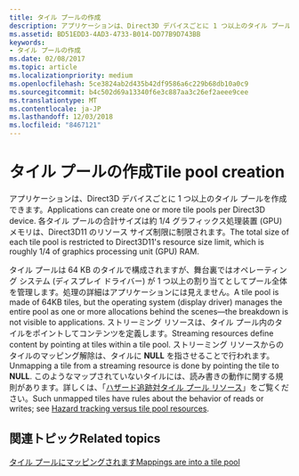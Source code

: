 ```yaml
---
title: タイル プールの作成
description: アプリケーションは、Direct3D デバイスごとに 1 つ以上のタイル プールを作成できます。 各タイル プールの合計サイズは約 1/4 グラフィックス処理装置 (GPU) メモリは、Direct3D11 のリソース サイズ制限に制限されます。
ms.assetid: BD51EDD3-4AD3-4733-B014-DD77B9D743BB
keywords:
- タイル プールの作成
ms.date: 02/08/2017
ms.topic: article
ms.localizationpriority: medium
ms.openlocfilehash: 5ce3824ab2d435b42df9586a6c229b68db10a0c9
ms.sourcegitcommit: b4c502d69a13340f6e3c887aa3c26ef2aeee9cee
ms.translationtype: MT
ms.contentlocale: ja-JP
ms.lasthandoff: 12/03/2018
ms.locfileid: "8467121"
---
```

# <a name="tile-pool-creation"></a><span data-ttu-id="db71c-105">タイル プールの作成</span><span class="sxs-lookup"><span data-stu-id="db71c-105">Tile pool creation</span></span>


<span data-ttu-id="db71c-106">アプリケーションは、Direct3D デバイスごとに 1 つ以上のタイル プールを作成できます。</span><span class="sxs-lookup"><span data-stu-id="db71c-106">Applications can create one or more tile pools per Direct3D device.</span></span> <span data-ttu-id="db71c-107">各タイル プールの合計サイズは約 1/4 グラフィックス処理装置 (GPU) メモリは、Direct3D11 のリソース サイズ制限に制限されます。</span><span class="sxs-lookup"><span data-stu-id="db71c-107">The total size of each tile pool is restricted to Direct3D11's resource size limit, which is roughly 1/4 of graphics processing unit (GPU) RAM.</span></span>

<span data-ttu-id="db71c-108">タイル プールは 64 KB のタイルで構成されますが、舞台裏ではオペレーティング システム (ディスプレイ ドライバー) が 1 つ以上の割り当てとしてプール全体を管理します。処理の詳細はアプリケーションには見えません。</span><span class="sxs-lookup"><span data-stu-id="db71c-108">A tile pool is made of 64KB tiles, but the operating system (display driver) manages the entire pool as one or more allocations behind the scenes—the breakdown is not visible to applications.</span></span> <span data-ttu-id="db71c-109">ストリーミング リソースは、タイル プール内のタイルをポイントしてコンテンツを定義します。</span><span class="sxs-lookup"><span data-stu-id="db71c-109">Streaming resources define content by pointing at tiles within a tile pool.</span></span> <span data-ttu-id="db71c-110">ストリーミング リソースからのタイルのマッピング解除は、タイルに **NULL** を指させることで行われます。</span><span class="sxs-lookup"><span data-stu-id="db71c-110">Unmapping a tile from a streaming resource is done by pointing the tile to **NULL**.</span></span> <span data-ttu-id="db71c-111">このようなマップされていないタイルには、読み書きの動作に関する規則があります。詳しくは、「[ハザード追跡対タイル プール リソース](hazard-tracking-versus-tile-pool-resources.md)」をご覧ください。</span><span class="sxs-lookup"><span data-stu-id="db71c-111">Such unmapped tiles have rules about the behavior of reads or writes; see [Hazard tracking versus tile pool resources](hazard-tracking-versus-tile-pool-resources.md).</span></span>

## <a name="span-idrelated-topicsspanrelated-topics"></a><span data-ttu-id="db71c-112"><span id="related-topics"></span>関連トピック</span><span class="sxs-lookup"><span data-stu-id="db71c-112"><span id="related-topics"></span>Related topics</span></span>


[<span data-ttu-id="db71c-113">タイル プールにマッピングされます</span><span class="sxs-lookup"><span data-stu-id="db71c-113">Mappings are into a tile pool</span></span>](mappings-are-into-a-tile-pool.md)

 

 





